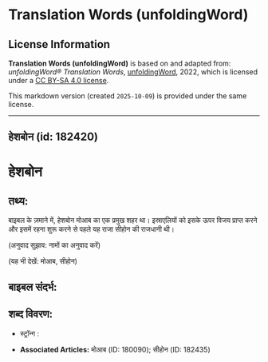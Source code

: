 # Translation Words (unfoldingWord)

## License Information

**Translation Words (unfoldingWord)** is based on and adapted from: _unfoldingWord® Translation Words_, [unfoldingWord](https://unfoldingword.org/utw), 2022, which is licensed under a [CC BY-SA 4.0 license](https://creativecommons.org/licenses/by-sa/4.0/legalcode.en).

This markdown version (created `2025-10-09`) is provided under the same license.



--------------------------------

## हेशबोन (id: 182420)

हेशबोन
======

तथ्य:
-----

बाइबल के ज़माने में, हेशबोन मोआब का एक प्रमुख शहर था। इस्राएलियों को इसके ऊपर विजय प्राप्त करने और इसमें रहना शुरू करने से पहले यह राजा सीहोन की राजधानी थी। 

(अनुवाद सुझाव: नामों का अनुवाद करें)

(यह भी देखें: मोआब, सीहोन)

बाइबल संदर्भ:
-------------

शब्द विवरण:
-----------

* स्ट्रॉन्ग :

* **Associated Articles:** मोआब (ID: 180090); सीहोन (ID: 182435)

